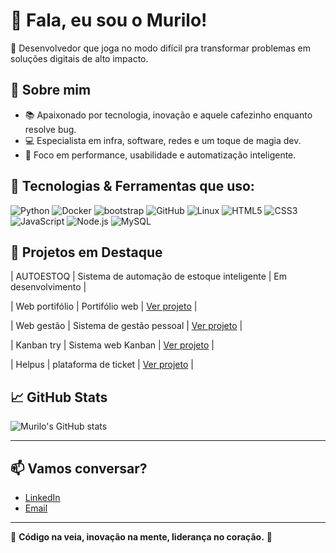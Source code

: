 # 👋 Fala, eu sou o Murilo!

🎯 Desenvolvedor que joga no modo difícil pra transformar problemas em soluções digitais de alto impacto.

## 🚀 Sobre mim
- 📚 Apaixonado por tecnologia, inovação e aquele cafezinho enquanto resolve bug.
- 💻 Especialista em infra, software, redes e um toque de magia dev.
- 🎯 Foco em performance, usabilidade e automatização inteligente.

## 🔧 Tecnologias & Ferramentas que uso:

![Python](https://img.shields.io/badge/-Python-000?&logo=python)
![Docker](https://img.shields.io/badge/-Docker-000?&logo=docker)
![bootstrap](https://img.shields.io/badge/-bootstrap-000?&logo=bootstrap)
![GitHub](https://img.shields.io/badge/-GitHub-000?&logo=github)
![Linux](https://img.shields.io/badge/-Linux-000?&logo=linux)
![HTML5](https://img.shields.io/badge/-HTML5-000?&logo=html5)
![CSS3](https://img.shields.io/badge/-CSS3-000?&logo=css3)
![JavaScript](https://img.shields.io/badge/-JavaScript-000?&logo=javascript)
![Node.js](https://img.shields.io/badge/-Node.js-000?&logo=node.js)
![MySQL](https://img.shields.io/badge/-MySQL-000?&logo=mysql)

## 💼 Projetos em Destaque

| AUTOESTOQ | Sistema de automação de estoque inteligente | Em desenvolvimento |

| Web portifólio | Portifólio web | [Ver projeto](https://github.com/Murilomm8/portifolio-mm.git) |

| Web gestão | Sistema de gestão pessoal | [Ver projeto](https://github.com/Murilomm8/Gest-o-pessoal) |

| Kanban try | Sistema web Kanban |  [Ver projeto](https://github.com/Murilomm8/kanban-board-interativo) |

| Helpus | plataforma de ticket |  [Ver projeto](https://github.com/Murilomm8/helpus) |

## 📈 GitHub Stats
![Murilo's GitHub stats](https://github-readme-stats.vercel.app/api?username=Murilomm8&show_icons=true&theme=tokyonight)

---

## 📫 Vamos conversar?
- [LinkedIn](https://www.linkedin.com/in/murilo-miguel-02960b214/)
- [Email](Murilomiguel916@gmail.com)

---
🚀 **Código na veia, inovação na mente, liderança no coração.** 🚀
